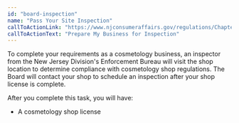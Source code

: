 ```yaml
---
id: "board-inspection"
name: "Pass Your Site Inspection"
callToActionLink: "https://www.njconsumeraffairs.gov/regulations/Chapter-28-Board-of-Cosmetology-and-Hairstyling.pdf"
callToActionText: "Prepare My Business for Inspection"
---
```


To complete your requirements as a cosmetology business, an inspector from the New Jersey Division's Enforcement Bureau will visit the shop location to determine compliance with cosmetology shop regulations. The Board will contact your shop to schedule an inspection after your shop license is complete.

After you complete this task, you will have:
- A cosmetology shop license
